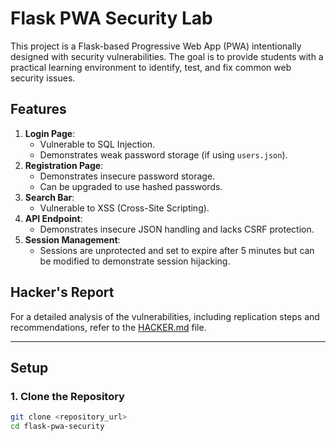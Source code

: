 # Flask PWA Security Lab

This project is a Flask-based Progressive Web App (PWA) intentionally designed with security vulnerabilities. The goal is to provide students with a practical learning environment to identify, test, and fix common web security issues.

## **Features**
1. **Login Page**:
   - Vulnerable to SQL Injection.
   - Demonstrates weak password storage (if using `users.json`).
2. **Registration Page**:
   - Demonstrates insecure password storage.
   - Can be upgraded to use hashed passwords.
3. **Search Bar**:
   - Vulnerable to XSS (Cross-Site Scripting).
4. **API Endpoint**:
   - Demonstrates insecure JSON handling and lacks CSRF protection.
5. **Session Management**:
   - Sessions are unprotected and set to expire after 5 minutes but can be modified to demonstrate session hijacking.

## **Hacker's Report**
For a detailed analysis of the vulnerabilities, including replication steps and recommendations, refer to the [HACKER.md](HACKER.md) file.

---

## **Setup**
### **1. Clone the Repository**
```bash
git clone <repository_url>
cd flask-pwa-security
